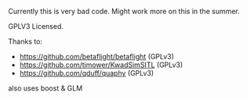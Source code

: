 Currently this is very bad code. Might work more on this in the summer.

GPLV3 Licensed.

Thanks to:

* https://github.com/betaflight/betaflight (GPLv3)
* https://github.com/timower/KwadSimSITL (GPLv3)
* https://github.com/qduff/quaphy (GPLv3)

also uses boost & GLM


